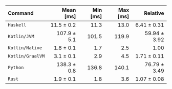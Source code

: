 | Command | Mean [ms] | Min [ms] | Max [ms] | Relative |
|:---|---:|---:|---:|---:|
| `Haskell` | 11.5 ± 0.2 | 11.3 | 13.0 | 6.41 ± 0.31 |
| `Kotlin/JVM` | 107.9 ± 5.1 | 101.5 | 119.9 | 59.94 ± 3.92 |
| `Kotlin/Native` | 1.8 ± 0.1 | 1.7 | 2.5 | 1.00 |
| `Kotlin/GraalVM` | 3.1 ± 0.1 | 2.9 | 4.5 | 1.71 ± 0.11 |
| `Python` | 138.3 ± 0.8 | 136.8 | 140.1 | 76.79 ± 3.49 |
| `Rust` | 1.9 ± 0.1 | 1.8 | 3.6 | 1.07 ± 0.08 |
